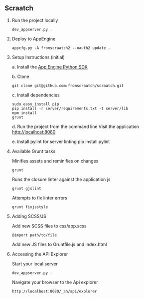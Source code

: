 ## Scraatch

1. Run the project locally
   ```
   dev_appserver.py .
   ```

2. Deploy to AppEngine
   ```
   appcfg.py -A fromscraatch2 --oauth2 update .
   ```

3. Setup Instructions (initial)

   a. Install the [App Engine Python SDK](https://developers.google.com/appengine/downloads)
   
   b. Clone
   ```
   git clone git@github.com:fromscraatch/scraatch.git
   ```
   c. Install dependencies
   ```
   sudo easy_install pip
   pip install -r server/requirements.txt -t server/lib
   npm install
   grunt
   ```
   d. Run the project from the command line
   Visit the application [http://localhost:8080](http://localhost:8080)

   e. Install pylint for server linting
   pip install pylint

4. Available Grunt tasks

   Minifies assets and reminifies on changes
   ```
   grunt
   ```
   Runs the closure linter against the application js
   ```
   grunt gjslint
   ```
   Attempts to fix linter errors
   ```
   grunt fixjsstyle
   ```

5. Adding SCSS/JS

   Add new SCSS files to css/app.scss
   ```
   @import path/to/file
   ```
   Add new JS files to Gruntfile.js and index.html

6. Accessing the API Explorer

   Start your local server
   ```
   dev_appserver.py .
   ```
   Navigate your browser to the Api explorer
   ```
   http://localhost:8080/_ah/api/explorer
   ```
